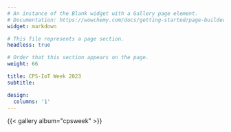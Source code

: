 ```yaml
---
# An instance of the Blank widget with a Gallery page element.
# Documentation: https://wowchemy.com/docs/getting-started/page-builder/
widget: markdown

# This file represents a page section.
headless: true

# Order that this section appears on the page.
weight: 66

title: CPS-IoT Week 2023
subtitle:

design:
  columns: '1'
---
```


{{< gallery album="cpsweek" >}}
